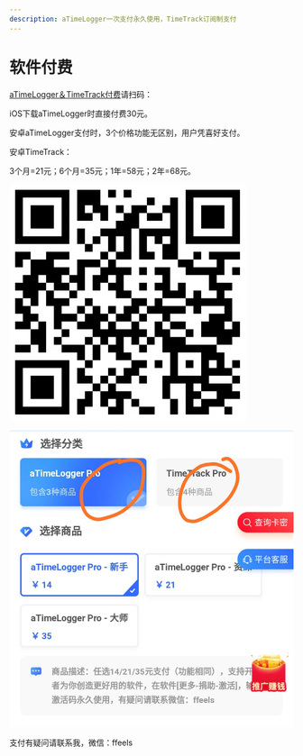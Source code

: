 ```yaml
---
description: aTimeLogger一次支付永久使用，TimeTrack订阅制支付
---
```


# 软件付费

[aTimeLogger＆TimeTrack付费](https://shijian.tujunjie.com/ch06/ch06.47#wo-yong-an-zhuo-timetrack-dan-shi-wu-fa-sheng-ji-zen-me-jie-jue)请扫码：

iOS下载aTimeLogger时直接付费30元。

安卓aTimeLogger支付时，3个价格功能无区别，用户凭喜好支付。

安卓TimeTrack：

3个月=21元；6个月=35元；1年=58元；2年=68元。

![&#x626B;&#x7801;&#x652F;&#x4ED8;](.gitbook/assets/tu-pian%20%28125%29.png)

![&#x626B;&#x7801;&#x540E;&#x53EF;&#x4EE5;&#x9009;&#x62E9;ATM&#x6216;TT&#x4ED8;&#x8D39;](.gitbook/assets/xtim-tu-pian-20200307125134.jpg)

支付有疑问请联系我，微信：ffeels

